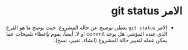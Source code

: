 # <div dir=rtl> الامر git status</dir>

<div dir=rtl> 
</dir>

<div dir=rtl>

*  الامر `git status` يعطي توضيح عن حالة المشروع. حيث يوضح ما هو الفرع الذي عنده المؤشر، هل يوجد commit او لا. أيضاً، يقوم بإعطاء تلميحات عما يمكن عمله لتغيير حالة المشروع (انشاء، تغيير، نسخ). 
</dir>
